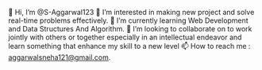 👋 Hi, I’m @S-Aggarwal123
👀 I’m interested in making new project and solve real-time problems effectively.
🌱 I’m currently learning Web Development and Data Structures And Algorithm.
💞️ I’m looking to collaborate on to work jointly with others or together especially in an intellectual endeavor and learn something that enhance my skill to a new level
📫 How to reach me : aggarwalsneha121@gmail.com.
